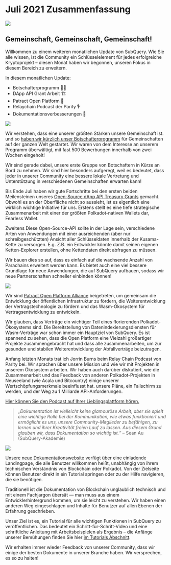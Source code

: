 # Juli 2021 Zusammenfassung

![](https://miro.medium.com/max/1400/1*2z3_9s-SY7dAvfe6xf9IDA.png)

## Gemeinschaft, Gemeinschaft, Gemeinschaft!


Willkommen zu einem weiteren monatlichen Update von SubQuery. Wie Sie alle wissen, ist die Community ein Schlüsselelement für jedes erfolgreiche Kryptoprojekt – diesen Monat haben wir begonnen, unseren Fokus in diesem Bereich zu erweitern.

In diesem monatlichen Update:

-   Botschafterprogramm 👩💼
-   DApp API Grant Arbeit 🏗
-   Patract Open Platform 🌃
-   Relaychain Podcast der Parity 🎙
-   Dokumentationsverbesserungen 📑


![](https://miro.medium.com/max/1400/0*pe3Z3x1lGb_RLa5x)

Wir verstehen, dass eine unserer größten Stärken unsere Gemeinschaft ist. und so [haben wir kürzlich unser Botschafterprogramm](https://subquery.medium.com/introducing-the-subquery-ambassador-program-aa82613ab804) für Gemeinschaften auf der ganzen Welt gestartet. Wir waren von dem Interesse an unserem Programm überwältigt, mit fast 500 Bewerbungen innerhalb von zwei Wochen eingeholt!

Wir sind gerade dabei, unsere erste Gruppe von Botschaftern in Kürze an Bord zu nehmen. Wir sind hier besonders aufgeregt, weil es bedeutet, dass jeder in unserer Community eine bessere lokale Vertretung und Unterstützung in verschiedenen Gemeinschaften erwarten kann!

Bis Ende Juli haben wir gute Fortschritte bei den ersten beiden Meilensteinen unseres [Open-Source dApp API Treasury Grants](https://kusama.polkassembly.io/treasury/95) gemacht. Obwohl es an der Oberfläche nicht so aussieht, ist es eigentlich eine wirklich wichtige Initiative für uns. Erstens stellt es eine tiefe strategische Zusammenarbeit mit einer der größten Polkadot-nativen Wallets dar, Fearless Wallet.

Zweitens Diese Open-Source-API sollte in der Lage sein, verschiedene Arten von Anwendungen mit einer ausreichenden (aber nur schreibgeschützten) Ansicht aller Schlüsseldaten innerhalb der Kusama-Kette zu versorgen. E.g. Z.B. ein Entwickler könnte damit seinen eigenen Ketten-Explorer erstellen, ohne Kettendaten direkt abfragen zu müssen.

Wir bauen dies so auf, dass es einfach auf die wachsende Anzahl von Parachains erweitert werden kann. Es bietet auch eine viel bessere Grundlage für neue Anwendungen, die auf SubQuery aufbauen, sodass wir neue Partnerschaften schneller einbinden können!

![](https://miro.medium.com/max/1400/0*AhM68fyjjSp_2edZ)

Wir sind [Patract Open Platform Alliance](https://subquery.medium.com/subquery-is-joining-the-patract-open-platform-91682c748a57) beigetreten, um gemeinsam die Entwicklung der öffentlichen Infrastruktur zu fördern, die Weiterentwicklung der Vertragstechnologie zu fördern und das Wasm-Ökosystem für Vertragsentwicklung zu entwickeln.

Wir glauben, dass Verträge ein wichtiger Teil eines florierenden Polkadot-Ökosystems sind. Die Bereitstellung von Datenindexierungsdiensten für Wasm-Verträge war schon immer ein Hauptziel von SubQuery. Es ist spannend zu sehen, dass die Open Platform eine Vielzahl großartiger Projekte zusammengebracht hat und dass alle zusammenarbeiten, um zur gesunden und stabilen Weiterentwicklung der Abfallverträge beizutragen.

Anfang letzten Monats trat ich Jorrin Burns beim Relay Chain Podcast von Parity bei. Wir sprachen über unsere Mission und wie wir mit Projekten in unserem Ökosystem arbeiten. Wir haben auch darüber diskutiert, wie die Zusammenarbeit und das Feedback von anderen Polkadot-Projekten in Neuseeland (wie Acala und Bitcountry) einige unserer Wertschöpfungsmerkmale beeinflusst hat. unsere Pläne, ein Fallschirm zu werden, und der Weg zu 1 Milliarde API-Anforderungen.

[Hier können Sie den Podcast auf Ihrer Lieblingsplattform hören.](https://relaychain.fm/35-querying-the-worlds-data-with-subquery)

> _„Dokumentation ist vielleicht keine glamouröse Arbeit, aber sie spielt eine wichtige Rolle bei der Kommunikation, wie etwas funktioniert und ermöglicht es uns, unsere Community-Mitglieder zu befähigen, zu lernen und ihrer Kreativität freien Lauf zu lassen. Aus diesem Grund glauben wir, dass Dokumentation so wichtig ist.“_ – Sean Au (SubQuery-Akademie)

![](https://miro.medium.com/max/1200/0*tvcfXFxHc6shdmAy.gif)

[Unsere neue Dokumentationswebsite](https://doc.subquery.network/) verfügt über eine einladende Landingpage, die alle Benutzer willkommen heißt, unabhängig von ihrem technischen Verständnis von Blockchain oder Polkadot. Von der Zielseite können Benutzer direkt in ein Tutorial springen oder zu der Hilfe navigieren, die sie benötigen.

Traditionell ist die Dokumentation von Blockchain unglaublich technisch und mit einem Fachjargon übersät — man muss aus einem Entwicklerhintergrund kommen, um sie leicht zu verstehen. Wir haben einen anderen Weg eingeschlagen und Inhalte für Benutzer auf allen Ebenen der Erfahrung geschrieben.

Unser Ziel ist es, ein Tutorial für alle wichtigen Funktionen in SubQuery zu veröffentlichen. Das bedeutet ein Schritt-für-Schritt-Video und eine schriftliche Anleitung mit Arbeitsbeispielen als Ergebnis – die Anfänge unserer Bemühungen finden Sie hier [im Tutorials Abschnitt](https://doc.subquery.network/tutorials_examples/howto.html).

Wir erhalten immer wieder Feedback von unserer Community, dass wir einige der besten Dokumente in unserer Branche haben. Wir versprechen, es so zu halten!